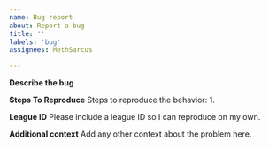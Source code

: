 ```yaml
---
name: Bug report
about: Report a bug
title: ''
labels: 'bug'
assignees: MethSarcus

---
```


**Describe the bug**


**Steps To Reproduce**
Steps to reproduce the behavior:
1. 

**League ID**
Please include a league ID so I can reproduce on my own.

**Additional context**
Add any other context about the problem here.
